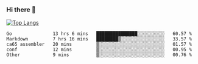 ### Hi there 👋

<!--
**3Xpl0it3r/3Xpl0it3r** is a ✨ _special_ ✨ repository because its `README.md` (this file) appears on your GitHub profile.

Here are some ideas to get you started:

- 🔭 I’m currently working on ...
- 🌱 I’m currently learning ...
- 👯 I’m looking to collaborate on ...
- 🤔 I’m looking for help with ...
- 💬 Ask me about ...
- 📫 How to reach me: ...
- 😄 Pronouns: ...
- ⚡ Fun fact: ...
-->


[![Top Langs](https://github-readme-stats.vercel.app/api/top-langs/?username=3Xpl0it3r&layout=compact)](https://github.com/3Xpl0it3r/3Xpl0it3r)

<!--START_SECTION:waka-->
```text
Go               13 hrs 6 mins   ███████████████░░░░░░░░░░   60.57 % 
Markdown         7 hrs 16 mins   ████████▒░░░░░░░░░░░░░░░░   33.57 % 
ca65 assembler   20 mins         ▒░░░░░░░░░░░░░░░░░░░░░░░░   01.57 % 
conf             12 mins         ▒░░░░░░░░░░░░░░░░░░░░░░░░   00.95 % 
Other            9 mins          ▒░░░░░░░░░░░░░░░░░░░░░░░░   00.76 % 
```
<!--END_SECTION:waka-->
